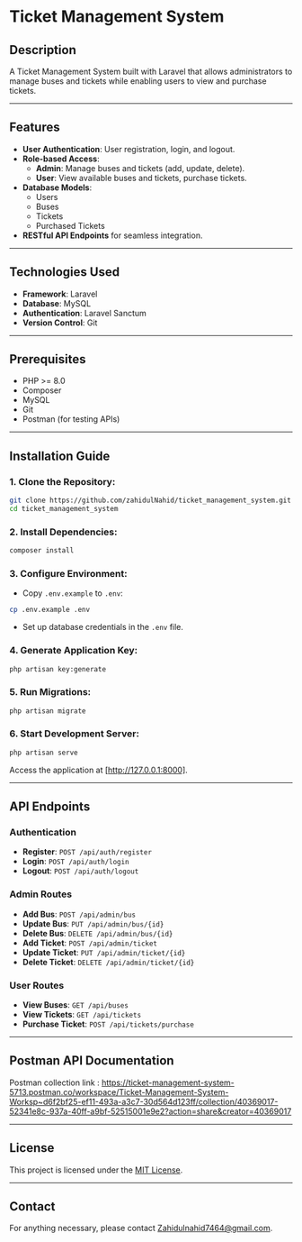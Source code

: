 # Ticket Management System

## Description
A Ticket Management System built with Laravel that allows administrators to manage buses and tickets while enabling users to view and purchase tickets.

---

## Features
- **User Authentication**: User registration, login, and logout.
- **Role-based Access**:
  - **Admin**: Manage buses and tickets (add, update, delete).
  - **User**: View available buses and tickets, purchase tickets.
- **Database Models**:
  - Users
  - Buses
  - Tickets
  - Purchased Tickets
- **RESTful API Endpoints** for seamless integration.

---

## Technologies Used
- **Framework**: Laravel
- **Database**: MySQL
- **Authentication**: Laravel Sanctum
- **Version Control**: Git

---

## Prerequisites
- PHP >= 8.0
- Composer
- MySQL
- Git
- Postman (for testing APIs)

---

## Installation Guide

### 1. Clone the Repository:
```bash
git clone https://github.com/zahidulNahid/ticket_management_system.git
cd ticket_management_system
```

### 2. Install Dependencies:
```bash
composer install
```

### 3. Configure Environment:
- Copy `.env.example` to `.env`:
```bash
cp .env.example .env
```
- Set up database credentials in the `.env` file.

### 4. Generate Application Key:
```bash
php artisan key:generate
```

### 5. Run Migrations:
```bash
php artisan migrate
```

### 6. Start Development Server:
```bash
php artisan serve
```
Access the application at [http://127.0.0.1:8000].

---

## API Endpoints

### Authentication
- **Register**: `POST /api/auth/register`
- **Login**: `POST /api/auth/login`
- **Logout**: `POST /api/auth/logout`

### Admin Routes
- **Add Bus**: `POST /api/admin/bus`
- **Update Bus**: `PUT /api/admin/bus/{id}`
- **Delete Bus**: `DELETE /api/admin/bus/{id}`
- **Add Ticket**: `POST /api/admin/ticket`
- **Update Ticket**: `PUT /api/admin/ticket/{id}`
- **Delete Ticket**: `DELETE /api/admin/ticket/{id}`

### User Routes
- **View Buses**: `GET /api/buses`
- **View Tickets**: `GET /api/tickets`
- **Purchase Ticket**: `POST /api/tickets/purchase`

---

## Postman API Documentation
Postman collection link : https://ticket-management-system-5713.postman.co/workspace/Ticket-Management-System-Worksp~d6f2bf25-ef11-493a-a3c7-30d564d123ff/collection/40369017-52341e8c-937a-40ff-a9bf-52515001e9e2?action=share&creator=40369017

---

## License
This project is licensed under the [MIT License](LICENSE).

---

## Contact
For anything necessary, please contact Zahidulnahid7464@gmail.com.

